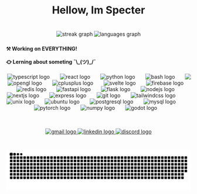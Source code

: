 <h1 align="center">Hellow,        Im Specter</h1>

###

<br clear="both">

<div align="center">
  <img src="https://streak-stats.demolab.com?user=Specter-0&locale=en&mode=daily&theme=blue-green&hide_border=false&border_radius=0" height="150" alt="streak graph"  />
  <img src="https://github-readme-stats.vercel.app/api/top-langs?username=Specter-0&locale=en&hide_title=false&layout=compact&card_width=320&langs_count=5&theme=blue-green&hide_border=false" height="150" alt="languages graph"  />
</div>

###

<h4 align="left">⚒️ Working on EVERYTHING!<br><br>⛮ Lerning about someting ¯\_(ツ)_/¯</h4>

###

<img align="right" height="150" src="https://i.imgflip.com/8ajoup.jpg"  />

###

<div align="center">
  <img src="https://cdn.jsdelivr.net/gh/devicons/devicon/icons/typescript/typescript-original.svg" height="30" alt="typescript logo"  />
  <img width="20" />
  <img src="https://cdn.jsdelivr.net/gh/devicons/devicon/icons/react/react-original.svg" height="30" alt="react logo"  />
  <img width="20" />
  <img src="https://cdn.jsdelivr.net/gh/devicons/devicon/icons/python/python-original.svg" height="30" alt="python logo"  />
  <img width="20" />
  <img src="https://cdn.simpleicons.org/gnubash/4EAA25" height="30" alt="bash logo"  />
  <img width="20" />
  <img src="https://cdn.jsdelivr.net/gh/devicons/devicon/icons/opengl/opengl-original.svg" height="30" alt="opengl logo"  />
  <img width="20" />
  <img src="https://cdn.jsdelivr.net/gh/devicons/devicon/icons/cplusplus/cplusplus-original.svg" height="30" alt="cplusplus logo"  />
  <img width="20" />
  <img src="https://cdn.simpleicons.org/svelte/FF3E00" height="30" alt="svelte logo"  />
  <img width="20" />
  <img src="https://skillicons.dev/icons?i=firebase" height="30" alt="firebase logo"  />
  <img width="20" />
  <img src="https://skillicons.dev/icons?i=redis" height="30" alt="redis logo"  />
  <img width="20" />
  <img src="https://cdn.simpleicons.org/fastapi/009688" height="30" alt="fastapi logo"  />
  <img width="20" />
  <img src="https://skillicons.dev/icons?i=flask" height="30" alt="flask logo"  />
  <img width="20" />
  <img src="https://cdn.simpleicons.org/nodedotjs/339933" height="30" alt="nodejs logo"  />
  <img width="20" />
  <img src="https://skillicons.dev/icons?i=nextjs" height="30" alt="nextjs logo"  />
  <img width="20" />
  <img src="https://skillicons.dev/icons?i=express" height="30" alt="express logo"  />
  <img width="20" />
  <img src="https://cdn.jsdelivr.net/gh/devicons/devicon/icons/git/git-original.svg" height="30" alt="git logo"  />
  <img width="20" />
  <img src="https://skillicons.dev/icons?i=tailwind" height="30" alt="tailwindcss logo"  />
  <img width="20" />
  <img src="https://cdn.jsdelivr.net/gh/devicons/devicon/icons/unix/unix-original.svg" height="30" alt="unix logo"  />
  <img width="20" />
  <img src="https://cdn.simpleicons.org/ubuntu/E95420" height="30" alt="ubuntu logo"  />
  <img width="20" />
  <img src="https://cdn.simpleicons.org/postgresql/4169E1" height="30" alt="postgresql logo"  />
  <img width="20" />
  <img src="https://skillicons.dev/icons?i=mysql" height="30" alt="mysql logo"  />
  <img width="20" />
  <img src="https://cdn.jsdelivr.net/gh/devicons/devicon/icons/pytorch/pytorch-original.svg" height="30" alt="pytorch logo"  />
  <img width="20" />
  <img src="https://cdn.jsdelivr.net/gh/devicons/devicon/icons/numpy/numpy-original.svg" height="30" alt="numpy logo"  />
  <img width="20" />
  <img src="https://cdn.jsdelivr.net/gh/devicons/devicon/icons/godot/godot-original.svg" height="30" alt="godot logo"  />
</div>

###

<br clear="both">

<div align="center">
  <a href="https://www.google.com/search?q=sigurd.thornes%40gmail.com&oq=sigurd.thornes%40gmail.com&gs_lcrp=EgZjaHJvbWUyBggAEEUYOTIGCAEQRRg9MgYIAhBFGD0yBggDEEUYOtIBCDQ1ODBqMGo3qAIAsAIA&sourceid=chrome&ie=UTF-8" target="_blank">
    <img src="https://raw.githubusercontent.com/maurodesouza/profile-readme-generator/master/src/assets/icons/social/gmail/default.svg" width="150" height="50" alt="gmail logo"  />
  </a>
  <a href="https://no.linkedin.com/in/sigurd-thornes-926b50239?trk=people-guest_people_search-card" target="_blank">
    <img src="https://raw.githubusercontent.com/maurodesouza/profile-readme-generator/master/src/assets/icons/social/linkedin/default.svg" width="150" height="50" alt="linkedin logo"  />
  </a>
  <a href="https://discordlookup.com/user/799265201026236437" target="_blank">
    <img src="https://raw.githubusercontent.com/maurodesouza/profile-readme-generator/master/src/assets/icons/social/discord/default.svg" width="150" height="50" alt="discord logo"  />
  </a>
</div>

###

<br clear="both">

<img src="https://raw.githubusercontent.com/Specter-0/Specter-0/output/snake.svg" alt="Snake animation" />

###

